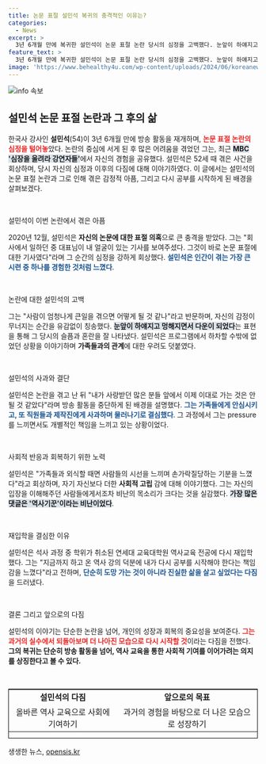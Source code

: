 ```yaml
---
title: 논문 표절 설민석 복귀의 충격적인 이유는?
categories:
  - News
excerpt: >
  3년 6개월 만에 복귀한 설민석이 논문 표절 논란 당시의 심정을 고백했다. 눈앞이 하얘지고 멍해졌다는 그의 고백 속에는 가족과 지인들에 대한 걱정이 담겨있다. 과거의 상처를 딛고 다시 공부를 결심한 설민석의 이야기를 들어보자.
feature_text: >
  3년 6개월 만에 복귀한 설민석이 논문 표절 논란 당시의 심정을 고백했다. 눈앞이 하얘지고 멍해졌다는 그의 고백 속에는 가족과 지인들에 대한 걱정이 담겨있다. 과거의 상처를 딛고 다시 공부를 결심한 설민석의 이야기를 들어보자.
image: 'https://www.behealthy4u.com/wp-content/uploads/2024/06/koreanews.jpg'
---
```


<p><img src="https://www.behealthy4u.com/wp-content/uploads/2024/06/koreanews.jpg" alt="info 속보" /></p>

<h2 data-ke-size="size26">설민석 논문 표절 논란과 그 후의 삶</h2>

<p data-ke-size="size16">한국사 강사인 <b>설민석</b>(54)이 3년 6개월 만에 방송 활동을 재개하며, <b><span style="color: #ee2323;">논문 표절 논란의 심정을 털어놓</span></b>았다. 논란의 중심에 서게 된 후 많은 어려움을 겪었던 그는, 최근 <b><span style="background-color: #21538527;">MBC '심장을 울려라 강연자들'</span></b>에서 자신의 경험을 공유했다. 설민석은 52세 때 겪은 사건을 회상하며, 당시 자신의 심정과 이후의 다짐에 대해 이야기하였다. 이 글에서는 설민석의 논문 표절 논란과 그로 인해 겪은 감정적 아픔, 그리고 다시 공부를 시작하게 된 배경을 살펴보겠다.</p>

<p data-ke-size="size16">&nbsp;</p>

<p>설민석이 이번 논란에서 겪은 아픔</p>

<p data-ke-size="size16">2020년 12월, 설민석은 <b>자신의 논문에 대한 표절 의혹</b>으로 큰 충격을 받았다. 그는 "회사에서 일하던 중 대표님이 내 얼굴이 있는 기사를 보여주셨다. 그것이 바로 논문 표절에 대한 기사였다"라며 그 순간의 심정을 강하게 회상했다. <b><span style="color: #1a5490;">설민석은 인간이 겪는 가장 큰 시련 중 하나를 경험한 것처럼 느꼈다</span></b>.</p>

<p data-ke-size="size16">&nbsp;</p>

<p>논란에 대한 설민석의 고백</p>

<p data-ke-size="size16">그는 "사람이 엄청나게 큰일을 겪으면 어떻게 될 것 같나"라고 반문하며, 자신의 감정이 무너지는 순간을 유감없이 칭송했다. <b><span style="background-color: #21538527;">눈앞이 하얘지고 멍해지면서 다운이 되었다</span></b>는 표현을 통해 그 당시의 슬픔과 혼란을 잘 나타냈다. 설민석은 프로그램에서 하차할 수밖에 없었던 상황을 이야기하며 <b>가족들과의 관계</b>에 대한 우려도 덧붙였다.</p>

<p data-ke-size="size16">&nbsp;</p>

<p>설민석의 사과와 결단</p>

<p data-ke-size="size16">설민석은 논란을 겪고 난 뒤 "내가 사랑받던 많은 분들 앞에서 이제 이대로 가는 것은 안 될 것 같았다"라며 방송 활동을 중단하게 된 배경을 설명했다. <b><span style="color: #1a5490;">그는 가족들에게 안심시키고, 또 직원들과 제작진에게 사과하며 물러나기로 결심했다</span></b>. 그 과정에서 그는 pressure를 느끼면서도 개별적인 책임을 느끼고 있는 상황이었다.</p>

<p data-ke-size="size16">&nbsp;</p>

<p>사회적 반응과 회복하기 위한 노력</p>

<p data-ke-size="size16">설민석은 "가족들과 외식할 때면 사람들의 시선을 느끼며 손가락질당하는 기분을 느꼈다"라고 회상하며, 자기 자신보다 더한 <b>사회적 고립 </b>감에 대해 이야기했다. 그는 자신의 입장을 이해해주던 사람들에게서조차 비난의 목소리가 크다는 것을 실감했다. <b><span style="background-color: #21538527;">가장 많은 댓글은 '역사기꾼'이라는 비난이었다</span></b>.</p>

<p data-ke-size="size16">&nbsp;</p>

<p>재입학을 결심한 이유</p>

<p data-ke-size="size16">설민석은 석사 과정 중 학위가 취소된 연세대 교육대학원 역사교육 전공에 다시 재입학했다. 그는 "지금까지 하고 온 역사 강의 덕분에 내가 다시 공부를 시작해야 한다는 책임감을 느꼈다"라고 전하며, <b><span style="color: #1a5490;">단순히 도망 가는 것이 아니라 진실한 삶을 살고 싶었다는 다짐</span></b>을 드러냈다.</p>

<p data-ke-size="size16">&nbsp;</p>

<p>결론 그리고 앞으로의 다짐</p>

<p data-ke-size="size16">설민석의 이야기는 단순한 논란을 넘어, 개인의 성장과 회복의 중요성을 보여준다. <b><span style="color: #ee2323;">그는 과거의 실수에서 되돌아보며 더 나아진 모습으로 다시 시작할 것</span></b>이라는 다짐을 전했다. <b>그의 복귀는 단순히 방송 활동을 넘어, 역사 교육을 통한 사회적 기여를 이어가려는 의지를 상징한다고 볼 수 있다.</b></p>

<p data-ke-size="size16">&nbsp;</p>

<table style="width: 100%; height: 100px; border: 1px solid black;">
  <tr>
    <td style="text-align: center; height: 17px;"><b>설민석의 다짐</b></td>
    <td style="text-align: center; height: 17px;"><b>앞으로의 목표</b></td>
  </tr>
  <tr>
    <td style="text-align: center; height: 50px;">올바른 역사 교육으로 사회에 기여하기</td>
    <td style="text-align: center; height: 50px;">과거의 경험을 바탕으로 더 나은 모습으로 성장하기</td>
  </tr>
</table>

<p data-ke-size="size16"></p>
생생한 뉴스, <a href="https://opensis.kr" rel="dofollow">opensis.kr</a>


